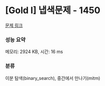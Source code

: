 # [Gold I] 냅색문제 - 1450 

[문제 링크](https://www.acmicpc.net/problem/1450) 

### 성능 요약

메모리: 2924 KB, 시간: 16 ms

### 분류

이분 탐색(binary_search), 중간에서 만나기(mitm)

